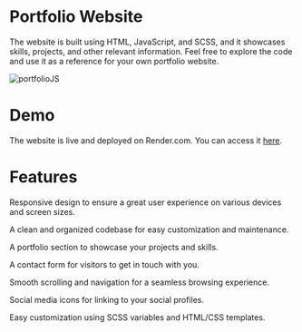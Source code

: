# Portfolio Website

The website is built using HTML, JavaScript, and SCSS, and it showcases skills, projects, and other relevant information. Feel free to explore the code and use it as a reference for your own portfolio website.

![portfolioJS](https://github.com/Oussama-Chaoui/Portfolio-js/assets/87814988/33ea3c3f-99d9-4434-906b-0dfaca60133e)

# Demo

The website is live and deployed on Render.com. You can access it [here](https://oussama-chaoui.github.io/Portfolio-js/).

# Features

Responsive design to ensure a great user experience on various devices and screen sizes.

A clean and organized codebase for easy customization and maintenance.

A portfolio section to showcase your projects and skills.

A contact form for visitors to get in touch with you.

Smooth scrolling and navigation for a seamless browsing experience.

Social media icons for linking to your social profiles.

Easy customization using SCSS variables and HTML/CSS templates.
